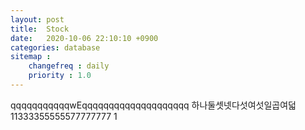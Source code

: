 ```yaml
---
layout: post
title:  Stock
date:   2020-10-06 22:10:10 +0900
categories: database
sitemap :
    changefreq : daily
    priority : 1.0
---
```




















qqqqqqqqqqqwEqqqqqqqqqqqqqqqqqqqq
하나둘셋넷다섯여섯일곱여덟
11333355555577777777
1